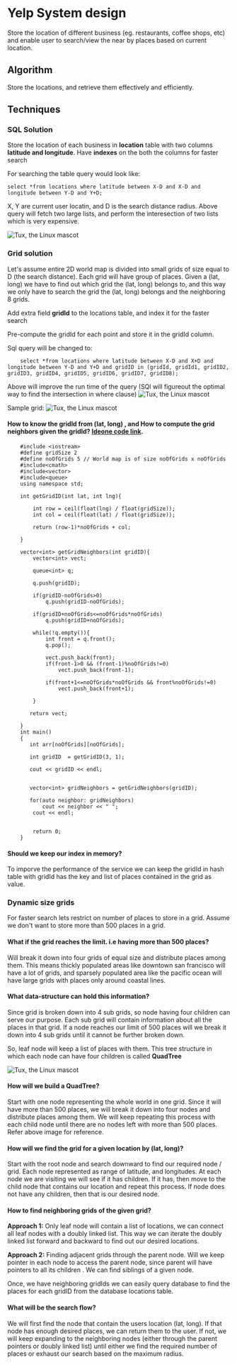# Yelp System design
Store the location of different business (eg. restaurants, coffee shops, etc) and enable user to search/view the near by places based on current location.
##  Algorithm
Store the locations, and retrieve them effectively and efficiently.

## Techniques

### SQL Solution
Store the location of each business in **location** table with two columns **latitude and longitude**. Have **indexes** on the both the columns for faster search

For searching the table query would look like:

    select *from locations where latitude between X-D and X-D and longitude between Y-D and Y+D;
    
X, Y are current user locatin, and D is the search distance radius. Above query will fetch two large lists, and perform the interesection of two lists which is very expensive.

![Tux, the Linux mascot](/assets/3.png)


### Grid solution
Let's assume entire 2D world map is divided into small grids of size equal to D (the search distance). Each grid will have group of places. Given a (lat, long) we have to find out which grid the (lat, long) belongs to, and this way we only have to search the grid the (lat, long) belongs and the neighboring 8 grids.

Add extra field **gridId** to the locations table, and index it for the faster search

Pre-compute the gridId for each point and store it in the gridId column.

Sql query will be changed to:

        select *from locations where latitude between X-D and X+D and longitude between Y-D and Y+D and gridID in (gridId, gridId1, gridID2, gridID3, gridID4, gridID5, gridID6, gridID7, gridID8);
        
Above will improve the run time of the query (SQl will figureout the optimal way to find the intersection in where clause)
 ![Tux, the Linux mascot](/assets/5.png)


 Sample grid:
 ![Tux, the Linux mascot](/assets/4.png)
 
     
 #### How to know the gridId from (lat, long) , and How to compute the grid neighbors given the gridId? [Ideone code link](https://ideone.com/rc15jv).
      
        #include <iostream>
        #define gridSize 2
        #define noOfGrids 5 // World map is of size noOfGrids x noOfGrids
        #include<cmath>
        #include<vector>
        #include<queue>
        using namespace std;

        int getGridID(int lat, int lng){

            int row = ceil(float(lng) / float(gridSize));
            int col = ceil(float(lat) / float(gridSize)); 

            return (row-1)*noOfGrids + col;

        }

        vector<int> getGridNeighbors(int gridID){
            vector<int> vect;

            queue<int> q;

            q.push(gridID);

            if(gridID-noOfGrids>0)
                q.push(gridID-noOfGrids);

            if(gridID+noOfGrids<=noOfGrids*noOfGrids)
                q.push(gridID+noOfGrids);

            while(!q.empty()){
                int front = q.front();
                q.pop();

                vect.push_back(front);
                if(front-1>0 && (front-1)%noOfGrids!=0)
                    vect.push_back(front-1);

                if(front+1<=noOfGrids*noOfGrids && front%noOfGrids!=0)
                    vect.push_back(front+1);

            }

           return vect;

        }
        int main()
        {
           int arr[noOfGrids][noOfGrids];

           int gridID  = getGridID(3, 1);

           cout << gridID << endl;


           vector<int> gridNeighbors = getGridNeighbors(gridID);

           for(auto neighbor: gridNeighbors)
               cout << neighbor << " ";
            cout << endl;


            return 0;
        }
 #### Should we keep our index in memory?
 To imporve the performance of the service we can keep the gridId in hash table with gridId has the key and list of places contained in the grid as value.
 
 ### Dynamic size grids
 For faster search lets restrict on number of places to store in a grid. Assume we don't want to store more than 500 places in a grid. 
 
 #### What if the grid reaches the limit. i.e having more than 500 places?
 Will break it down into four grids of equal size and distribute places among them. This means thickly populated areas like downtown san francisco will have a lot of grids, and sparsely populated area like the pacific ocean will have large grids with places only around coastal lines.
 
 
 #### What data-structure can hold this information?
 Since grid is broken down into 4 sub grids, so node having four children can serve our purpose. Each sub grid will contain information about all the places in that grid. If a node reaches our limit of 500 places will we break it down into 4 sub grids until it cannot be further broken down.
 
 So, leaf node will keep a list of places with them. This tree structure in which each node can have four children is called **QuadTree**
 
  ![Tux, the Linux mascot](/assets/6.png)


#### How will we build a QuadTree?
Start with one node representing the whole world in one grid. Since it will have more than 500 places, we will break it down into four nodes and distribute places among them. We will keep repeating this process with each child node until there are no nodes left with more than 500 places. Refer above image for reference.


#### How will we find the grid for a given location by (lat, long)?
Start with the root node and search downward to find our required node / grid. Each node represented as range of latitude, and longitudes. At each node we are visiting we will see if it has children. If it has, then move to the child node that contains our location and repeat this process.
If node does not have any children, then that is our desired node.


#### How to find neighboring grids of the given grid?
**Approach 1:**
Only leaf node will contain a list of locations, we can connect all leaf nodes with a doubly linked list. This way we can iterate the doubly linked list forward and backward to find out our desired locations.

**Approach 2:**
Finding adjacent grids through the parent node. Will we keep pointer in each node to access the parent node, since parent will have pointers to all its children . We can find siblings of a given node.

Once, we have neighboring gridIds we can easily query database to find the places for each gridID from the database locations table.


#### What will be the search flow?
We will first find the node that contain the users location (lat, long). If that node has enough desired places, we can return them to the user. If not, we will keep expanding to the neighboring nodes (either through the parent pointers or doubly linked list) until either we find the required number of places or exhaust our search based on the maximum radius.

